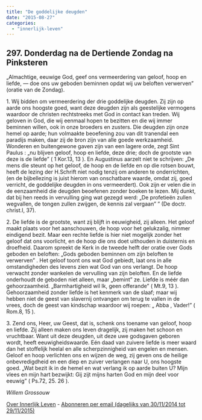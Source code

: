 ```yaml
---
title: "De goddelijke deugden"
date: "2015-08-27"
categories: 
  - "innerlijk-leven"
---
```


## 297\. Donderdag na de Dertiende Zondag na Pinksteren

„Almachtige, eeuwige God, geef ons vermeerdering van geloof, hoop en liefde, — doe ons uw geboden beminnen opdat wij uw beloften verwerven” (oratie van de Zondag).

1\. Wij bidden om vermeerdering der drie goddelijke deugden. Zij zijn op aarde ons hoogste goed, want deze deugden zijn als geestelijke vermogens waardoor de christen rechtstreeks met God in contact kan treden. Wij geloven in God, die wij eenmaal hopen te bezitten en die wij immer beminnen willen, ook in onze broeders en zusters. Die deugden zijn onze hemel op aarde; hun volmaakte beoefening zou van dit tranendal een paradijs maken, daar zij de bron zijn van alle goede werkzaamheid. Wonderen en buitengewone gaven zijn van een lagere orde, zegt Sint Paulus : „nu blijven geloof, hoop en liefde, deze drie; doch de grootste van deze is de liefde” ( 1 Kor.13, 13 ). En Augustinus aarzelt niet te schrijven: „De mens die steunt op het geloof, de hoop en de liefde en op die rotsen bouwt, heeft de lezing der H.Schrift niet nodig tenzij om anderen te onderrichten, (en de bijbellezing is juist hierom van onschatbare waarde, omdat zij, goed verricht, de goddelijke deugden in ons vermeerdert). Ook zijn er velen die in de eenzaamheid die deugden beoefenen zonder boeken te lezen. Mij dunkt, dat bij hen reeds in vervulling ging wat gezegd werd: „De profetieën zullen wegvallen, de tongen zullen zwijgen, de kennis zal vergaan” ” (De doctr. christ.I, 37).

2\. De liefde is de grootste, want zij blijft in eeuwigheid, zij alleen. Het geloof maakt plaats voor het aanschouwen, de hoop voor het gelukzalig, nimmer eindigend bezit. Maar een rechte liefde is hier niet mogelijk zonder het geloof dat ons voorlicht, en de hoop die ons doet uithouden in duisternis en droefheid. Daarom spreekt de Kerk in de tweede helft der oratie over Gods geboden en beloften: „Gods geboden beminnen om zijn beloften te verwerven” . Het geloof toont ons wat God gebiedt, laat ons in alle omstandigheden des levens zien wat God van ons verlangt. De hoop verwacht zonder wankelen de vervulling van zijn beloften. En de liefde onderhoudt de geboden niet alleen, maar „bemint” ze. Liefde is méér dan gehoorzaamheid. „Barmhartigheid wil Ik, geen offerande” ( Mt.9, 13 ). Gehoorzaamheid zonder liefde is het kenmerk van de slaaf; maar wij hebben niet de geest van slavernij ontvangen om terug te vallen in de vrees, doch de geest van kindschap waardoor wij roepen: „ Abba , Vader!” ( Rom.8, 15 ).

3\. Zend ons, Heer, uw Geest, dat is, schenk ons toename van geloof, hoop en liefde. Zij alleen maken ons leven dragelijk, zij maken het schoon en vruchtbaar. Want uit deze deugden, uit deze uwe godsgaven geboren wordt, heeft eeuwigheidswaarde. Eén daad van zuivere liefde is meer waard dan het stoffelijk heelal en alle scherpzinnigheid van engelen en mensen. Geloof en hoop verlichten ons en wijzen de weg, zij geven ons de heilige onbevredigdheid en een diep en zuiver verlangen naar U, ons hoogste goed. „Wat bezit ik in de hemel en wat verlang ik op aarde buiten U? Mijn vlees en mijn hart bezwijkt: Gij zijt mijns harten God en mijn deel voor eeuwig” ( Ps.72, 25. 26 ).

_Willem Grossouw_

[Over Innerlijk Leven](/blog/een-jaar-lang-innerlijk-leven-op-geloven-leren/) - [Abonneren per email (dagelijks van 30/11/2014 tot 29/11/2015)](http://eepurl.com/9P3DT)
